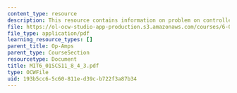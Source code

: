 ```yaml
---
content_type: resource
description: This resource contains information on problem on controller gain.
file: https://ol-ocw-studio-app-production.s3.amazonaws.com/courses/6-01sc-introduction-to-electrical-engineering-and-computer-science-i-spring-2011/193b5cc65c60811ed39cb722f3a87b34_MIT6_01SCS11_8_4_3.pdf
file_type: application/pdf
learning_resource_types: []
parent_title: Op-Amps
parent_type: CourseSection
resourcetype: Document
title: MIT6_01SCS11_8_4_3.pdf
type: OCWFile
uid: 193b5cc6-5c60-811e-d39c-b722f3a87b34
---
```

